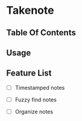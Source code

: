 # Takenote


## Table Of Contents

## Usage

## Feature List
- [ ] Timestamped notes
- [ ] Fuzzy find notes 
- [ ] Organize notes

